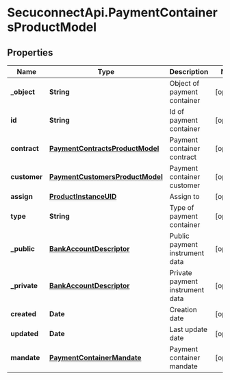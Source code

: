 # SecuconnectApi.PaymentContainersProductModel

## Properties
Name | Type | Description | Notes
------------ | ------------- | ------------- | -------------
**_object** | **String** | Object of payment container | [optional] 
**id** | **String** | Id of payment container | [optional] 
**contract** | [**PaymentContractsProductModel**](PaymentContractsProductModel.md) | Payment container contract | [optional] 
**customer** | [**PaymentCustomersProductModel**](PaymentCustomersProductModel.md) | Payment container customer | [optional] 
**assign** | [**ProductInstanceUID**](ProductInstanceUID.md) | Assign to | [optional] 
**type** | **String** | Type of payment container | [optional] 
**_public** | [**BankAccountDescriptor**](BankAccountDescriptor.md) | Public payment instrument data | [optional] 
**_private** | [**BankAccountDescriptor**](BankAccountDescriptor.md) | Private payment instrument data | [optional] 
**created** | **Date** | Creation date | [optional] 
**updated** | **Date** | Last update date | [optional] 
**mandate** | [**PaymentContainerMandate**](PaymentContainerMandate.md) | Payment container mandate | [optional] 



